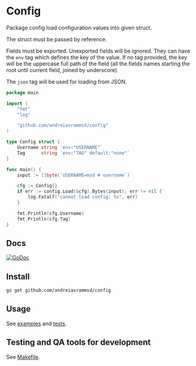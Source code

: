 # Config

Package config load configuration values into given struct.

The struct must be passed by reference.

Fields must be exported. Unexported fields will be ignored. They can have the `env` tag which defines the key
of the value. If no tag provided, the key will be the uppercase full path of the field (all the fields names
starting the root until current field, joined by underscore).

The `json` tag will be used for loading from JSON.

```go
package main

import (
	"fmt"
	"log"

	"github.com/andreiavrammsd/config"
)

type Config struct {
	Username string `env:"USERNAME"`
	Tag      string `env:"TAG" default:"none"`
}

func main() {
	input := []byte(`USERNAME=msd # username`)

	cfg := Config{}
	if err := config.Load(&cfg).Bytes(input); err != nil {
		log.Fatalf("cannot load config: %s", err)
	}

	fmt.Println(cfg.Username)
	fmt.Println(cfg.Tag)
}
```

## Docs

[![GoDoc](https://godoc.org/github.com/andreiavrammsd/config?status.svg)](https://godoc.org/github.com/andreiavrammsd/config)

## Install

```bash
go get github.com/andreiavrammsd/config
```

## Usage

See [examples](./examples_test.go) and [tests](./config_test.go).

## Testing and QA tools for development

See [Makefile](./Makefile).
